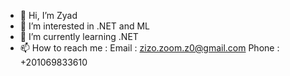 - 👋 Hi, I’m Zyad
- 👀 I’m interested in .NET and ML
- 🌱 I’m currently learning .NET
- 📫 How to reach me :
Email : zizo.zoom.z0@gmail.com
Phone : +201069833610

<!---
zyad007/zyad007 is a ✨ special ✨ repository because its `README.md` (this file) appears on your GitHub profile.
You can click the Preview link to take a look at your changes.
--->
